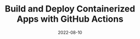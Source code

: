 ---
title: Build and Deploy Containerized Apps with GitHub Actions
date: '2022-08-10'
skills:
  - Docker
  - GitHub
issuer: LinkedIn
courseRelease: 2021
imageUrl: >-
  https://media.licdn.com/dms/image/C4D1FAQHEmjKho2LcSw/feedshare-document-cover-images_1280/0/1660103634815?e=1696377600&v=beta&t=80VzpBA8XVdYI_6FvLbJRavZw7jJcQKLBl-l1Gh6u-s
certificateUrl: >-
  https://www.linkedin.com/learning/certificates/375fe2ec7001418aee5b41bc193bc29739cf6a5783be6b50add8544aa44187bd
---
